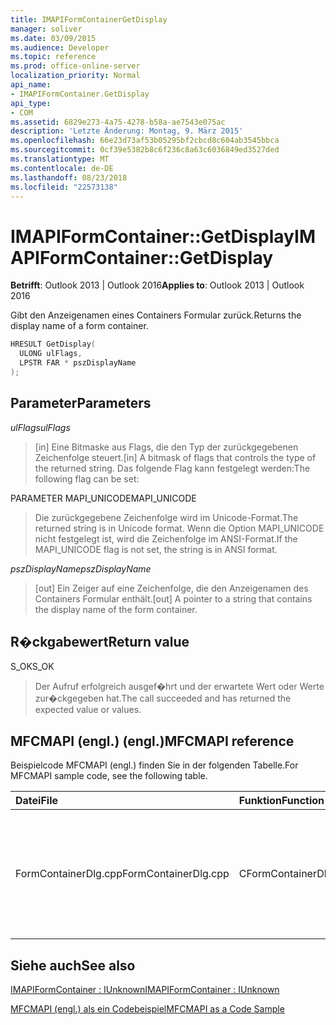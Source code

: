 ```yaml
---
title: IMAPIFormContainerGetDisplay
manager: soliver
ms.date: 03/09/2015
ms.audience: Developer
ms.topic: reference
ms.prod: office-online-server
localization_priority: Normal
api_name:
- IMAPIFormContainer.GetDisplay
api_type:
- COM
ms.assetid: 6829e273-4a75-4278-b58a-ae7543e075ac
description: 'Letzte Änderung: Montag, 9. März 2015'
ms.openlocfilehash: 66e23d73af53b05295bf2cbcd8c604ab3545bbca
ms.sourcegitcommit: 0cf39e5382b8c6f236c8a63c6036849ed3527ded
ms.translationtype: MT
ms.contentlocale: de-DE
ms.lasthandoff: 08/23/2018
ms.locfileid: "22573138"
---
```

# <a name="imapiformcontainergetdisplay"></a><span data-ttu-id="0e8da-103">IMAPIFormContainer::GetDisplay</span><span class="sxs-lookup"><span data-stu-id="0e8da-103">IMAPIFormContainer::GetDisplay</span></span>

  
  
<span data-ttu-id="0e8da-104">**Betrifft**: Outlook 2013 | Outlook 2016</span><span class="sxs-lookup"><span data-stu-id="0e8da-104">**Applies to**: Outlook 2013 | Outlook 2016</span></span> 
  
<span data-ttu-id="0e8da-105">Gibt den Anzeigenamen eines Containers Formular zurück.</span><span class="sxs-lookup"><span data-stu-id="0e8da-105">Returns the display name of a form container.</span></span>
  
```cpp
HRESULT GetDisplay(
  ULONG ulFlags,
  LPSTR FAR * pszDisplayName
);
```

## <a name="parameters"></a><span data-ttu-id="0e8da-106">Parameter</span><span class="sxs-lookup"><span data-stu-id="0e8da-106">Parameters</span></span>

 <span data-ttu-id="0e8da-107">_ulFlags_</span><span class="sxs-lookup"><span data-stu-id="0e8da-107">_ulFlags_</span></span>
  
> <span data-ttu-id="0e8da-108">[in] Eine Bitmaske aus Flags, die den Typ der zurückgegebenen Zeichenfolge steuert.</span><span class="sxs-lookup"><span data-stu-id="0e8da-108">[in] A bitmask of flags that controls the type of the returned string.</span></span> <span data-ttu-id="0e8da-109">Das folgende Flag kann festgelegt werden:</span><span class="sxs-lookup"><span data-stu-id="0e8da-109">The following flag can be set:</span></span>
    
<span data-ttu-id="0e8da-110">PARAMETER MAPI_UNICODE</span><span class="sxs-lookup"><span data-stu-id="0e8da-110">MAPI_UNICODE</span></span> 
  
> <span data-ttu-id="0e8da-111">Die zurückgegebene Zeichenfolge wird im Unicode-Format.</span><span class="sxs-lookup"><span data-stu-id="0e8da-111">The returned string is in Unicode format.</span></span> <span data-ttu-id="0e8da-112">Wenn die Option MAPI_UNICODE nicht festgelegt ist, wird die Zeichenfolge im ANSI-Format.</span><span class="sxs-lookup"><span data-stu-id="0e8da-112">If the MAPI_UNICODE flag is not set, the string is in ANSI format.</span></span>
    
 <span data-ttu-id="0e8da-113">_pszDisplayName_</span><span class="sxs-lookup"><span data-stu-id="0e8da-113">_pszDisplayName_</span></span>
  
> <span data-ttu-id="0e8da-114">[out] Ein Zeiger auf eine Zeichenfolge, die den Anzeigenamen des Containers Formular enthält.</span><span class="sxs-lookup"><span data-stu-id="0e8da-114">[out] A pointer to a string that contains the display name of the form container.</span></span>
    
## <a name="return-value"></a><span data-ttu-id="0e8da-115">R�ckgabewert</span><span class="sxs-lookup"><span data-stu-id="0e8da-115">Return value</span></span>

<span data-ttu-id="0e8da-116">S_OK</span><span class="sxs-lookup"><span data-stu-id="0e8da-116">S_OK</span></span> 
  
> <span data-ttu-id="0e8da-117">Der Aufruf erfolgreich ausgef�hrt und der erwartete Wert oder Werte zur�ckgegeben hat.</span><span class="sxs-lookup"><span data-stu-id="0e8da-117">The call succeeded and has returned the expected value or values.</span></span>
    
## <a name="mfcmapi-reference"></a><span data-ttu-id="0e8da-118">MFCMAPI (engl.) (engl.)</span><span class="sxs-lookup"><span data-stu-id="0e8da-118">MFCMAPI reference</span></span>

<span data-ttu-id="0e8da-119">Beispielcode MFCMAPI (engl.) finden Sie in der folgenden Tabelle.</span><span class="sxs-lookup"><span data-stu-id="0e8da-119">For MFCMAPI sample code, see the following table.</span></span>
  
|<span data-ttu-id="0e8da-120">**Datei**</span><span class="sxs-lookup"><span data-stu-id="0e8da-120">**File**</span></span>|<span data-ttu-id="0e8da-121">**Funktion**</span><span class="sxs-lookup"><span data-stu-id="0e8da-121">**Function**</span></span>|<span data-ttu-id="0e8da-122">**Comment**</span><span class="sxs-lookup"><span data-stu-id="0e8da-122">**Comment**</span></span>|
|:-----|:-----|:-----|
|<span data-ttu-id="0e8da-123">FormContainerDlg.cpp</span><span class="sxs-lookup"><span data-stu-id="0e8da-123">FormContainerDlg.cpp</span></span>  <br/> |<span data-ttu-id="0e8da-124">CFormContainerDlg::CFormContainerDlg</span><span class="sxs-lookup"><span data-stu-id="0e8da-124">CFormContainerDlg::CFormContainerDlg</span></span>  <br/> |<span data-ttu-id="0e8da-125">MFCMAPI (engl.) verwendet die **IMAPIFormContainer::GetDisplay** -Methode, um den Namen des Containers Formular abrufen, wenn CFormContainerDlg gerendert.</span><span class="sxs-lookup"><span data-stu-id="0e8da-125">MFCMAPI uses the **IMAPIFormContainer::GetDisplay** method to get the name of the form container when it renders CFormContainerDlg.</span></span>  <br/> |
   
## <a name="see-also"></a><span data-ttu-id="0e8da-126">Siehe auch</span><span class="sxs-lookup"><span data-stu-id="0e8da-126">See also</span></span>



[<span data-ttu-id="0e8da-127">IMAPIFormContainer : IUnknown</span><span class="sxs-lookup"><span data-stu-id="0e8da-127">IMAPIFormContainer : IUnknown</span></span>](imapiformcontaineriunknown.md)


[<span data-ttu-id="0e8da-128">MFCMAPI (engl.) als ein Codebeispiel</span><span class="sxs-lookup"><span data-stu-id="0e8da-128">MFCMAPI as a Code Sample</span></span>](mfcmapi-as-a-code-sample.md)

